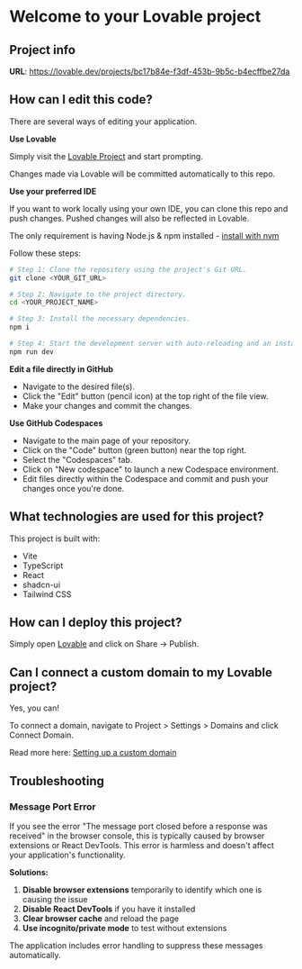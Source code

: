 # Welcome to your Lovable project

## Project info

**URL**: https://lovable.dev/projects/bc17b84e-f3df-453b-9b5c-b4ecffbe27da

## How can I edit this code?

There are several ways of editing your application.

**Use Lovable**

Simply visit the [Lovable Project](https://lovable.dev/projects/bc17b84e-f3df-453b-9b5c-b4ecffbe27da) and start prompting.

Changes made via Lovable will be committed automatically to this repo.

**Use your preferred IDE**

If you want to work locally using your own IDE, you can clone this repo and push changes. Pushed changes will also be reflected in Lovable.

The only requirement is having Node.js & npm installed - [install with nvm](https://github.com/nvm-sh/nvm#installing-and-updating)

Follow these steps:

```sh
# Step 1: Clone the repository using the project's Git URL.
git clone <YOUR_GIT_URL>

# Step 2: Navigate to the project directory.
cd <YOUR_PROJECT_NAME>

# Step 3: Install the necessary dependencies.
npm i

# Step 4: Start the development server with auto-reloading and an instant preview.
npm run dev
```

**Edit a file directly in GitHub**

- Navigate to the desired file(s).
- Click the "Edit" button (pencil icon) at the top right of the file view.
- Make your changes and commit the changes.

**Use GitHub Codespaces**

- Navigate to the main page of your repository.
- Click on the "Code" button (green button) near the top right.
- Select the "Codespaces" tab.
- Click on "New codespace" to launch a new Codespace environment.
- Edit files directly within the Codespace and commit and push your changes once you're done.

## What technologies are used for this project?

This project is built with:

- Vite
- TypeScript
- React
- shadcn-ui
- Tailwind CSS

## How can I deploy this project?

Simply open [Lovable](https://lovable.dev/projects/bc17b84e-f3df-453b-9b5c-b4ecffbe27da) and click on Share -> Publish.

## Can I connect a custom domain to my Lovable project?

Yes, you can!

To connect a domain, navigate to Project > Settings > Domains and click Connect Domain.

Read more here: [Setting up a custom domain](https://docs.lovable.dev/tips-tricks/custom-domain#step-by-step-guide)

## Troubleshooting

### Message Port Error

If you see the error "The message port closed before a response was received" in the browser console, this is typically caused by browser extensions or React DevTools. This error is harmless and doesn't affect your application's functionality.

**Solutions:**
1. **Disable browser extensions** temporarily to identify which one is causing the issue
2. **Disable React DevTools** if you have it installed
3. **Clear browser cache** and reload the page
4. **Use incognito/private mode** to test without extensions

The application includes error handling to suppress these messages automatically.
